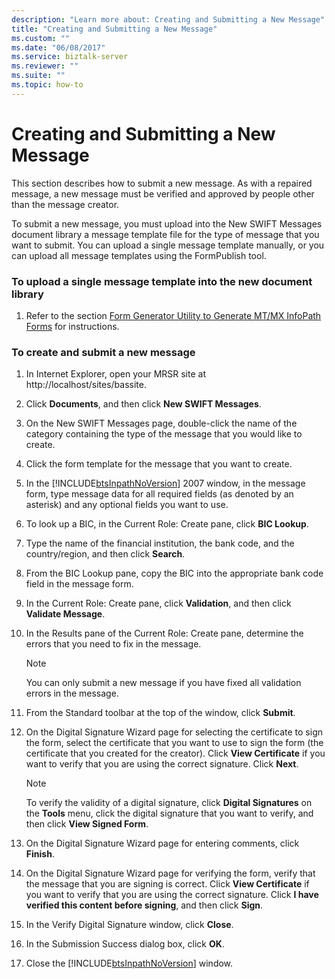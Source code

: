 ```yaml
---
description: "Learn more about: Creating and Submitting a New Message"
title: "Creating and Submitting a New Message"
ms.custom: ""
ms.date: "06/08/2017"
ms.service: biztalk-server
ms.reviewer: ""
ms.suite: ""
ms.topic: how-to
---
```

# Creating and Submitting a New Message
This section describes how to submit a new message. As with a repaired message, a new message must be verified and approved by people other than the message creator.  

 To submit a new message, you must upload into the New SWIFT Messages document library a message template file for the type of message that you want to submit. You can upload a single message template manually, or you can upload all message templates using the FormPublish tool.  

### To upload a single message template into the new document library  

1.  Refer to the section [Form Generator Utility to Generate MT/MX InfoPath Forms](../../adapters-and-accelerators/accelerator-swift/form-generator-utility-to-generate-mt-mx-infopath-forms.md) for instructions.  

### To create and submit a new message  

1. In Internet Explorer, open your MRSR site at http://localhost/sites/bassite.  

2. Click **Documents**, and then click **New SWIFT Messages**.  

3. On the New SWIFT Messages page, double-click the name of the category containing the type of the message that you would like to create.  

4. Click the form template for the message that you want to create.  

5. In the [!INCLUDE[btsInpathNoVersion](../../includes/btsinpathnoversion-md.md)] 2007 window, in the message form, type message data for all required fields (as denoted by an asterisk) and any optional fields you want to use.  

6. To look up a BIC, in the Current Role: Create pane, click **BIC Lookup**.  

7. Type the name of the financial institution, the bank code, and the country/region, and then click **Search**.  

8. From the BIC Lookup pane, copy the BIC into the appropriate bank code field in the message form.  

9. In the Current Role: Create pane, click **Validation**, and then click **Validate Message**.  

10. In the Results pane of the Current Role: Create pane, determine the errors that you need to fix in the message.  

    > [!NOTE]
    >  You can only submit a new message if you have fixed all validation errors in the message.  

11. From the Standard toolbar at the top of the window, click **Submit**.  

12. On the Digital Signature Wizard page for selecting the certificate to sign the form, select the certificate that you want to use to sign the form (the certificate that you created for the creator). Click **View Certificate** if you want to verify that you are using the correct signature. Click **Next**.  

    > [!NOTE]
    >  To verify the validity of a digital signature, click **Digital Signatures** on the **Tools** menu, click the digital signature that you want to verify, and then click **View Signed Form**.  

13. On the Digital Signature Wizard page for entering comments, click **Finish**.  

14. On the Digital Signature Wizard page for verifying the form, verify that the message that you are signing is correct. Click **View Certificate** if you want to verify that you are using the correct signature. Click **I have verified this content before signing**, and then click **Sign**.  

15. In the Verify Digital Signature window, click **Close**.  

16. In the Submission Success dialog box, click **OK**.  

17. Close the [!INCLUDE[btsInpathNoVersion](../../includes/btsinpathnoversion-md.md)] window.
